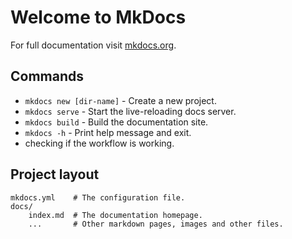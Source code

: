 # Welcome to MkDocs

For full documentation visit [mkdocs.org](https://www.mkdocs.org).

## Commands

* `mkdocs new [dir-name]` - Create a new project.
* `mkdocs serve` - Start the live-reloading docs server.
* `mkdocs build` - Build the documentation site.
* `mkdocs -h` - Print help message and exit.
* checking if the workflow is working.

## Project layout

    mkdocs.yml    # The configuration file.
    docs/
        index.md  # The documentation homepage.
        ...       # Other markdown pages, images and other files.
